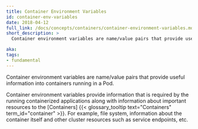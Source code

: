 ```yaml
---
title: Container Environment Variables
id: container-env-variables
date: 2018-04-12
full_link: /docs/concepts/containers/container-environment-variables.md
short_description: >
  Container environment variables are name/value pairs that provide useful information into containers running in a Pod.

aka: 
tags:
- fundamental
---
```

 Container environment variables are name/value pairs that provide useful information into containers running in a Pod.

<!--more--> 

Container environment variables provide information that is required by the running containerized applications along with information about important resources to the [Containers] {{< glossary_tooltip text="Containers" term_id="container" >}}. For example, file system, information about the container itself and other cluster resources such as service endpoints, etc.

